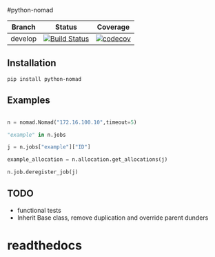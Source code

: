 #python-nomad


Branch | Status | Coverage |
---| ---| --- 
develop | [![Build Status](https://travis-ci.org/jrxFive/python-nomad.svg?branch=develop)](https://travis-ci.org/jrxFive/python-nomad) | [![codecov](https://codecov.io/gh/jrxFive/python-nomad/branch/develop/graph/badge.svg)](https://codecov.io/gh/jrxFive/python-nomad)


## Installation
```
pip install python-nomad
```

## Examples
```python

n = nomad.Nomad("172.16.100.10",timeout=5)

"example" in n.jobs

j = n.jobs["example"]["ID"]

example_allocation = n.allocation.get_allocations(j)

n.job.deregister_job(j)
```

## TODO
* functional tests
* Inherit Base class, remove duplication and override parent dunders
# readthedocs
